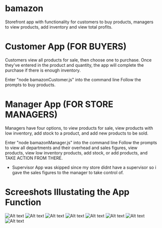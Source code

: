 # bamazon

Storefront app with functionality for customers to buy products, managers to view products, add inventory and view total profits.

# Customer App (FOR BUYERS)
Customers view all products for sale, then choose one to purchase. Once they've entered in the product and quantity, the app will complete the purchase if there is enough inventory.

Enter "node bamazonCustomer.js" into the command line
Follow the prompts to buy products.


# Manager App (FOR STORE MANAGERS)
Managers have four options, to view products for sale, view products with low inventory, add stock to a product, and add new products to be sold.

Enter "node bamazonManager.js" into the command line
Follow the prompts to view all departments and their overhead and sales figures, view products, view low inventory products, add stock, or add products, and TAKE ACTION FROM THERE.

   * Supervisor App was skipped since my store didnt have a supervisor so i gave the sales figures to the manager to take control of.


# Screeshots Illustating the App Function

![Alt text](./screenshots/customer-1.png)
![Alt text](./screenshots/customer-2.png)
![Alt text](./screenshots/manager-view-action.png)
![Alt text](./screenshots/manager-view-sales.png)
![Alt text](./screenshots/manager-view-inventory.png)
![Alt text](./screenshots/manager-view-low-inventory.png)
![Alt text](./screenshots/manager-add-inventory.png)
![Alt text](./screenshots/manager-add-new-product.png)
